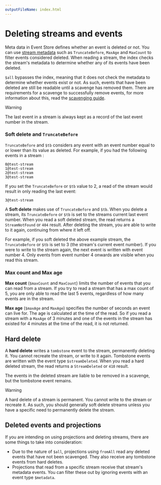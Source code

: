 ```yaml
---
outputFileName: index.html
---
```


# Deleting streams and events

Meta data in Event Store defines whether an event is deleted or not. You can use [stream metadata](~/dotnet-api/stream-metadata.md) such as `TruncateBefore`, `MaxAge` and `MaxCount` to filter events considered deleted. When reading a stream, the index checks the stream's metadata to determine whether any of its events have been deleted.

`$all` bypasses the index, meaning that it does not check the metadata to determine whether events exist or not. As such, events that have been deleted are still be readable until a scavenge has removed them. There are requirements for a scavenge to successfully remove events, for more information about this, read the [scavenging guide](~/server/scavenging.md).

> [!WARNING]
> The last event in a stream is always kept as a record of the last event number in the stream.

### Soft delete and `TruncateBefore`

`TruncateBefore` and `$tb` considers any event with an event number equal to or lower than its value as deleted.
For example, if you had the following events in a stream :

```text
0@test-stream
1@test-stream
2@test-stream
3@test-stream
```

If you set the `TruncateBefore` or `$tb` value to 2, a read of the stream would result in only reading the last event:

```text
3@test-stream
```

A **Soft delete** makes use of `TruncateBefore` and `$tb`. When you delete a stream, its `TruncateBefore` or `$tb` is set to the streams current last event number. When you read a soft deleted stream, the read returns a `StreamNotFound` or `404` result.
After deleting the stream, you are able to write to it again, continuing from where it left off.

For example, if you soft deleted the above example stream, the `TruncateBefore` or `$tb` is set to 3 (the stream's current event number). If you were to write to the stream again, the next event is written with event number 4. Only events from event number 4 onwards are visible when you read this stream.

### Max count and Max age

**Max count** (`$maxCount` and `MaxCount`) limits the number of events that you can read from a stream. If you try to read a stream that has a max count of 5, you are only able to read the last 5 events, regardless of how many events are in the stream.

**Max age** (`$maxAge` and `MaxAge`) specifies the number of seconds an event can live for. The age is calculated at the time of the read. So if you read a stream with a `MaxAge` of 3 minutes and one of the events in the stream has existed for 4 minutes at the time of the read, it is not returned.

## Hard delete

A **hard delete** writes a `tombstone` event to the stream, permanently deleting it. You cannot recreate the stream, or write to it again. Tombstone events are written with the event type `$streamDeleted`. When you read a hard deleted stream, the read returns a `StreamDeleted` or `410` result.

The events in the deleted stream are liable to be removed in a scavenge, but the tombstone event remains.

> [!WARNING]
> A hard delete of a stream is permanent. You cannot write to the stream or recreate it. As such, you should generally soft delete streams unless you have a specific need to permanently delete the stream.

## Deleted events and projections

If you are intending on using projections and deleting streams, there are some things to take into consideration:

- Due to the nature of `$all`, projections using `fromAll` read any deleted events that have not been scavenged. They also receive any tombstone events from hard deletes.
- Projections that read from a specific stream receive that stream's metadata events. You can filter these out by ignoring events with an event type `$metadata`.